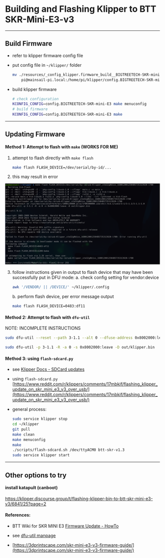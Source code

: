 # Building and Flashing Klipper to BTT SKR-Mini-E3-v3

----

## Build Firmware

* refer to klipper firmware config file [](./resources/_config_klipper.firmware_build__BIGTREETECH-SKR-mini-E3)

* put config file in `~/klipper/` folder
  ```sh
  mv ./resources/_config_klipper.firmware_build__BIGTREETECH-SKR-mini-E3 \
      pi@mainsail-pi.local:/home/pi/klipper/config.BIGTREETECH-SKR-mini-E3
  ```

* build klipper firmware

    ```sh
    # check configuration
    KCONFIG_CONFIG=config.BIGTREETECH-SKR-mini-E3 make menuconfig
    # build firmware
    KCONFIG_CONFIG=config.BIGTREETECH-SKR-mini-E3 make
    ```

----

## Updating Firmware 

#### Method 1: Attempt to flash with `make`   (WORKS FOR ME)

1. attempt to flash directly with `make flash`
    ```sh
    make flash FLASH_DEVICE=/dev/serial/by-id/...
    ```
2. this may result in error

  ![klipper flash attempt BTT SKR Mini E3 v3](./resources/screenshot.klipper-flash-results.skr-mini-e3v3-stm32g0b1x.png)

3. follow instructions given in output to flash device that may have been successfully put in DFU mode:
    a. check config setting for vendor:device
      ```sh
      awk '/VENDOR/ || /DEVICE/' ~/klipper/.config
      ```
    b. perform flash device, per error message output
      ```sh
      make flash FLASH_DEVICE=0483:df11
      ```


#### Method 2: Attempt to flash with `dfu-util`

NOTE: INCOMPLETE INSTRUCTIONS

  ```sh
  sudo dfu-util --reset --path 3-1.1 --alt 0 --dfuse-address 0x8002000:leave --download "out/klipper.bin"
  ```
  
  ```sh
  sudo dfu-util -p 3-1.1 -R -a 0 -s 0x8002000:leave -D out/klipper.bin
  ```


#### Method 3: using `flash-sdcard.py`

* see [Klipper Docs - SDCard updates](https://www.klipper3d.org/SDCard_Updates.html?h=script)

* using `flash-sdcard.py`  [https://www.reddit.com/r/klippers/comments/17mbkif/flashing_klipper_update_on_skr_mini_e3_v3_over_usb/](https://www.reddit.com/r/klippers/comments/17mbkif/flashing_klipper_update_on_skr_mini_e3_v3_over_usb/)

* general process:
    ```sh
    sudo service klipper stop
    cd ~/klipper
    git pull
    make clean
    make menuconfig
    make
    ./scripts/flash-sdcard.sh /dev/ttyACM0 btt-skr-v1.3
    sudo service klipper start
    ```
 

----

## Other options to try

#### install katapult (canboot)

https://klipper.discourse.group/t/flashing-klipper-bin-to-btt-skr-mini-e3-v3/6841/25?page=2


#### References:

* BTT Wiki for SKR MINI E3 [Firmware Update - HowTo](https://bttwiki.com/SKR%20MINI%20E3.html#firmware-of-motherboard)

* see [dfu-util manpage](https://dfu-util.sourceforge.net/dfu-util.1.html)


* [https://3dprintscape.com/skr-mini-e3-v3-firmware-guide/](https://3dprintscape.com/skr-mini-e3-v3-firmware-guide/)


